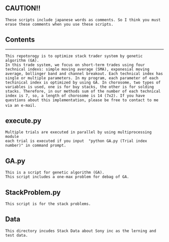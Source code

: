 CAUTION!!
----------

	These scripts include japanese words as comments. So I think you must erase these comments when you use these scripts.


Contents
----------
----------

	This repotorogy is to optimize stack trader system by genetic algorithm (GA).
	In this trade system, we focus on short-term trades using four technical indexs: simple moving average (SMA), exponesial moving average, bollinger band and channel breakout. Each technical index has single or multiple parameters. In my program, each parameter of each techinical index is optimized by using GA. In chorosome, two types of variables is used, one is for buy stacks, the other is for solding stacks. Therefore, in our methods sum of the number of each technical index is 7, so, a length of chorosome is 14 (7x2). If you have questions about this implementation, please be free to contact to me via an e-mail．
	
	

execute.py
-----------

	Multiple trials are executed in parallel by using multiprocessing module
	each trial is executed if you input  "python GA.py (Trial index number)" in command prompt.

GA.py
-----

	This is a script for genetic algorithm (GA). 
	This script includes a one-max problem for debag of GA.
	
StackProblem.py
----------------

	This script is for the stack problems.	
	

Data
-----

	This directory incudes Stack Data about Sony inc as the lerning and test data.

